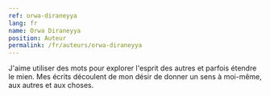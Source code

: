 ```yaml
---
ref: orwa-diraneyya
lang: fr
name: Orwa Diraneyya
position: Auteur
permalink: /fr/auteurs/orwa-diraneyya
---
```


J'aime utiliser des mots pour explorer l'esprit des autres et parfois étendre le mien. Mes écrits découlent de mon désir de donner un sens à moi-même, aux autres et aux choses.
